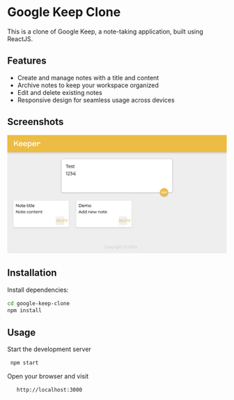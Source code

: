 # Google Keep Clone

This is a clone of Google Keep, a note-taking application, built using ReactJS.

## Features

- Create and manage notes with a title and content
- Archive notes to keep your workspace organized
- Edit and delete existing notes
- Responsive design for seamless usage across devices

## Screenshots

![Getting Started](images/UI.png)

## Installation

Install dependencies:

```bash
cd google-keep-clone
npm install
```

## Usage

Start the development server

```bash
 npm start
```

Open your browser and visit

```bash
   http://localhost:3000
```
